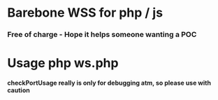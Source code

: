 # Barebone WSS for php / js

### Free of charge - Hope it helps someone wanting a POC
# Usage php ws.php

#### checkPortUsage really is only for debugging atm, so please use with caution